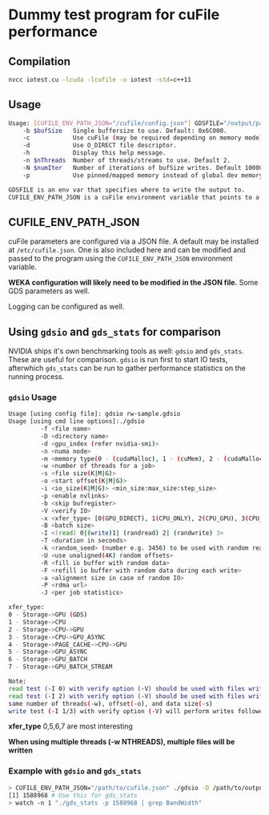 # Dummy test program for cuFile performance

## Compilation

```bash
nvcc iotest.cu -lcuda -lcufile -o iotest -std=c++11
```

## Usage
```bash
Usage: [CUFILE_ENV_PATH_JSON="/cufile/config.json"] GDSFILE="/output/path.bin" ./iomemtest2 [-b bufSize] [-c] [-h] [-n nThreads] [-N numIter] [-p]
	-b $bufSize   Single buffersize to use. Default: 0x6C000.
	-c            Use cuFile (may be required depending on memory mode)
	-d            Use O_DIRECT file descriptor.
	-h            Display this help message.
	-n $nThreads  Number of threads/streams to use. Default 2.
	-N $numIter   Number of iterations of bufSize writes. Default 100000.
	-p            Use pinned/mapped memory instead of global dev memory.

GDSFILE is an env var that specifies where to write the output to.
CUFILE_ENV_PATH_JSON is a cuFile environment variable that points to a cuFile configuration JSON file.
```

## CUFILE_ENV_PATH_JSON

cuFile parameters are configured via a JSON file. A default may be installed at `/etc/cufile.json`. One is also included here and can be modified and passed to the program using the `CUFILE_ENV_PATH_JSON` environment variable.

**WEKA configuration will likely need to be modified in the JSON file.** Some GDS parameters as well.

Logging can be configured as well.

## Using `gdsio` and `gds_stats` for comparison

NVIDIA ships it's own benchmarking tools as well: `gdsio` and `gds_stats`. These are useful for comparison. `gdsio` is run first to start IO tests, afterwhich `gds_stats` can be run to gather performance statistics on the running process.

### `gdsio` Usage
```bash
Usage [using config file]: gdsio rw-sample.gdsio
Usage [using cmd line options]:./gdsio
         -f <file name>
         -D <directory name>
         -d <gpu_index (refer nvidia-smi)>
         -n <numa node>
         -m <memory type(0 - (cudaMalloc), 1 - (cuMem), 2 - (cudaMallocHost), 3 - (malloc) 4 - (mmap))>
         -w <number of threads for a job>
         -s <file size(K|M|G)>
         -o <start offset(K|M|G)>
         -i <io_size(K|M|G)> <min_size:max_size:step_size>
         -p <enable nvlinks>
         -b <skip bufregister>
         -V <verify IO>
         -x <xfer_type> [0(GPU_DIRECT), 1(CPU_ONLY), 2(CPU_GPU), 3(CPU_ASYNC_GPU), 4(CPU_CACHED_GPU), 5(GPU_DIRECT_ASYNC), 6(GPU_BATCH), 7(GPU_BATCH_STREAM)]
         -B <batch size>
         -I <(read) 0|(write)1| (randread) 2| (randwrite) 3>
         -T <duration in seconds>
         -k <random_seed> (number e.g. 3456) to be used with random read/write>
         -U <use unaligned(4K) random offsets>
         -R <fill io buffer with random data>
         -F <refill io buffer with random data during each write>
         -a <alignment size in case of random IO>
         -P <rdma url>
         -J <per job statistics>

xfer_type:
0 - Storage->GPU (GDS)
1 - Storage->CPU
2 - Storage->CPU->GPU
3 - Storage->CPU->GPU_ASYNC
4 - Storage->PAGE_CACHE->CPU->GPU
5 - Storage->GPU_ASYNC
6 - Storage->GPU_BATCH
7 - Storage->GPU_BATCH_STREAM

Note:
read test (-I 0) with verify option (-V) should be used with files written (-I 1) with -V option
read test (-I 2) with verify option (-V) should be used with files written (-I 3) with -V option, using same random seed (-k),
same number of threads(-w), offset(-o), and data size(-s)
write test (-I 1/3) with verify option (-V) will perform writes followed by read
```

**xfer_type** 0,5,6,7 are most interesting

**When using multiple threads (-w NTHREADS), multiple files will be written**


### Example with `gdsio` and `gds_stats`

```bash
> CUFILE_ENV_PATH_JSON="/path/to/cufile.json" ./gdsio -D /path/to/output/dir -d 0 -w 8 -s 100G -i 1M -x 6 -I 1 -T 100 &
[1] 1588968 # Use this for gds_stats
> watch -n 1 "./gds_stats -p 1588968 | grep BandWidth"
```
